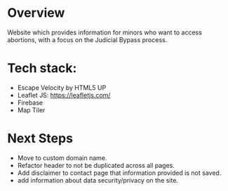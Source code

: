 # Overview
Website which provides information for minors who want to access abortions, with a focus on the Judicial Bypass process. 

# Tech stack:
- Escape Velocity by HTML5 UP
- Leaflet JS: https://leafletjs.com/
- Firebase
- Map Tiler

# Next Steps
- Move to custom domain name.
- Refactor header to not be duplicated across all pages. 
- Add disclaimer to contact page that information provided is not saved. 
- add information about data security/privacy on the site.
